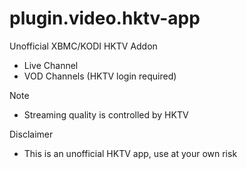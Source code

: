 plugin.video.hktv-app
=====================

Unofficial XBMC/KODI HKTV Addon
 - Live Channel
 - VOD Channels (HKTV login required)

Note
 - Streaming quality is controlled by HKTV

Disclaimer
 - This is an unofficial HKTV app, use at your own risk
